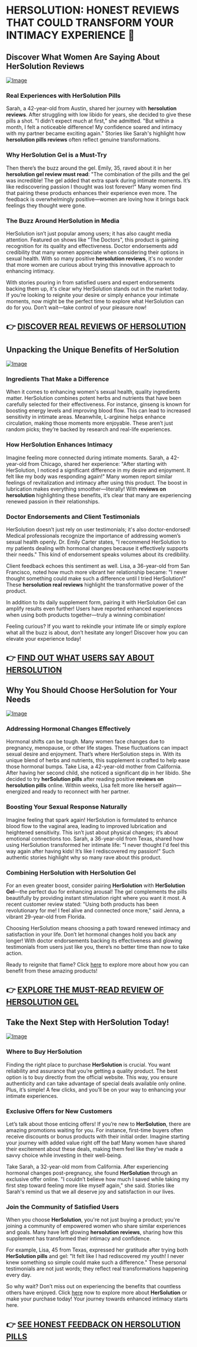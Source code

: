 # HERSOLUTION: HONEST REVIEWS THAT COULD TRANSFORM YOUR INTIMACY EXPERIENCE 💖

## Discover What Women Are Saying About HerSolution Reviews

[![Image](https://www2.sellhealth.com/231/hs-order-button.jpg)](https://gchaffi.com/D82pe1Uw)

### Real Experiences with HerSolution Pills  
Sarah, a 42-year-old from Austin, shared her journey with **hersolution reviews**. After struggling with low libido for years, she decided to give these pills a shot. "I didn’t expect much at first," she admitted. "But within a month, I felt a noticeable difference! My confidence soared and intimacy with my partner became exciting again." Stories like Sarah's highlight how **hersolution pills reviews** often reflect genuine transformations.

### Why HerSolution Gel is a Must-Try  
Then there’s the buzz around the gel. Emily, 35, raved about it in her **hersolution gel review must read**: "The combination of the pills and the gel was incredible! The gel added that extra spark during intimate moments. It’s like rediscovering passion I thought was lost forever!" Many women find that pairing these products enhances their experience even more. The feedback is overwhelmingly positive—women are loving how it brings back feelings they thought were gone.

### The Buzz Around HerSolution in Media  
HerSolution isn’t just popular among users; it has also caught media attention. Featured on shows like "The Doctors", this product is gaining recognition for its quality and effectiveness. Doctor endorsements add credibility that many women appreciate when considering their options in sexual health. With so many positive **hersolution reviews**, it's no wonder that more women are curious about trying this innovative approach to enhancing intimacy.

With stories pouring in from satisfied users and expert endorsements backing them up, it's clear why HerSolution stands out in the market today. If you’re looking to reignite your desire or simply enhance your intimate moments, now might be the perfect time to explore what HerSolution can do for you. Don’t wait—take control of your pleasure now!



## 👉 [DISCOVER REAL REVIEWS OF HERSOLUTION](https://gchaffi.com/D82pe1Uw)

## Unpacking the Unique Benefits of HerSolution

[![Image](https://www2.sellhealth.com/231/HerSol_logo_500px120px.jpg)](https://gchaffi.com/D82pe1Uw)

### Ingredients That Make a Difference  
When it comes to enhancing women's sexual health, quality ingredients matter. HerSolution combines potent herbs and nutrients that have been carefully selected for their effectiveness. For instance, ginseng is known for boosting energy levels and improving blood flow. This can lead to increased sensitivity in intimate areas. Meanwhile, L-arginine helps enhance circulation, making those moments more enjoyable. These aren’t just random picks; they’re backed by research and real-life experiences.

### How HerSolution Enhances Intimacy  
Imagine feeling more connected during intimate moments. Sarah, a 42-year-old from Chicago, shared her experience: "After starting with HerSolution, I noticed a significant difference in my desire and enjoyment. It felt like my body was responding again!" Many women report similar feelings of revitalization and intimacy after using this product. The boost in lubrication makes everything smoother—literally! With **reviews on hersolution** highlighting these benefits, it’s clear that many are experiencing renewed passion in their relationships.

### Doctor Endorsements and Client Testimonials  
HerSolution doesn’t just rely on user testimonials; it's also doctor-endorsed! Medical professionals recognize the importance of addressing women’s sexual health openly. Dr. Emily Carter states, "I recommend HerSolution to my patients dealing with hormonal changes because it effectively supports their needs." This kind of endorsement speaks volumes about its credibility.

Client feedback echoes this sentiment as well. Lisa, a 36-year-old from San Francisco, noted how much more vibrant her relationship became: "I never thought something could make such a difference until I tried HerSolution!" These **hersolution real reviews** highlight the transformative power of the product.

In addition to its daily supplement form, pairing it with HerSolution Gel can amplify results even further! Users have reported enhanced experiences when using both products together—truly a winning combination!

Feeling curious? If you want to rekindle your intimate life or simply explore what all the buzz is about, don’t hesitate any longer! Discover how you can elevate your experience today!



## 👉 [FIND OUT WHAT USERS SAY ABOUT HERSOLUTION](https://gchaffi.com/D82pe1Uw)

## Why You Should Choose HerSolution for Your Needs  
[![Image](https://www2.sellhealth.com/231/hersol600x180_A.jpg)](https://gchaffi.com/D82pe1Uw)  

### Addressing Hormonal Changes Effectively  
Hormonal shifts can be tough. Many women face changes due to pregnancy, menopause, or other life stages. These fluctuations can impact sexual desire and enjoyment. That’s where HerSolution steps in. With its unique blend of herbs and nutrients, this supplement is crafted to help ease those hormonal bumps. Take Lisa, a 42-year-old mother from California. After having her second child, she noticed a significant dip in her libido. She decided to try **herSolution pills** after reading positive **reviews on hersolution pills** online. Within weeks, Lisa felt more like herself again—energized and ready to reconnect with her partner.

### Boosting Your Sexual Response Naturally  
Imagine feeling that spark again! HerSolution is formulated to enhance blood flow to the vaginal area, leading to improved lubrication and heightened sensitivity. This isn’t just about physical changes; it’s about emotional connections too. Sarah, a 36-year-old from Texas, shared how using HerSolution transformed her intimate life: "I never thought I'd feel this way again after having kids! It’s like I rediscovered my passion!" Such authentic stories highlight why so many rave about this product.

### Combining HerSolution with HerSolution Gel  
For an even greater boost, consider pairing **HerSolution** with **HerSolution Gel**—the perfect duo for enhancing arousal! The gel complements the pills beautifully by providing instant stimulation right where you want it most. A recent customer review stated: "Using both products has been revolutionary for me! I feel alive and connected once more," said Jenna, a vibrant 29-year-old from Florida.

Choosing HerSolution means choosing a path toward renewed intimacy and satisfaction in your life. Don’t let hormonal changes hold you back any longer! With doctor endorsements backing its effectiveness and glowing testimonials from users just like you, there’s no better time than now to take action.

Ready to reignite that flame? Click [here](https://gchaffi.com/D82pe1Uw) to explore more about how you can benefit from these amazing products!



## 👉 [EXPLORE THE MUST-READ REVIEW OF HERSOLUTION GEL](https://gchaffi.com/D82pe1Uw)

## Take the Next Step with HerSolution Today!

[![Image](https://www2.sellhealth.com/231/hersol180x200_A.jpg)](https://gchaffi.com/D82pe1Uw)

### Where to Buy HerSolution
Finding the right place to purchase **HerSolution** is crucial. You want reliability and assurance that you’re getting a quality product. The best option is to buy directly from the official website. This way, you ensure authenticity and can take advantage of special deals available only online. Plus, it’s simple! A few clicks, and you’ll be on your way to enhancing your intimate experiences.

### Exclusive Offers for New Customers
Let’s talk about those enticing offers! If you’re new to **HerSolution**, there are amazing promotions waiting for you. For instance, first-time buyers often receive discounts or bonus products with their initial order. Imagine starting your journey with added value right off the bat! Many women have shared their excitement about these deals, making them feel like they’ve made a savvy choice while investing in their well-being.

Take Sarah, a 32-year-old mom from California. After experiencing hormonal changes post-pregnancy, she found **HerSolution** through an exclusive offer online. "I couldn’t believe how much I saved while taking my first step toward feeling more like myself again," she said. Stories like Sarah's remind us that we all deserve joy and satisfaction in our lives.

### Join the Community of Satisfied Users
When you choose **HerSolution**, you're not just buying a product; you're joining a community of empowered women who share similar experiences and goals. Many have left glowing **hersolution reviews**, sharing how this supplement has transformed their intimacy and confidence.

For example, Lisa, 45 from Texas, expressed her gratitude after trying both **HerSolution pills** and gel: "It felt like I had rediscovered my youth! I never knew something so simple could make such a difference." These personal testimonials are not just words; they reflect real transformations happening every day.

So why wait? Don’t miss out on experiencing the benefits that countless others have enjoyed. Click [here](https://gchaffi.com/D82pe1Uw) now to explore more about **HerSolution** or make your purchase today! Your journey towards enhanced intimacy starts here.



## 👉 [SEE HONEST FEEDBACK ON HERSOLUTION PILLS](https://gchaffi.com/D82pe1Uw)